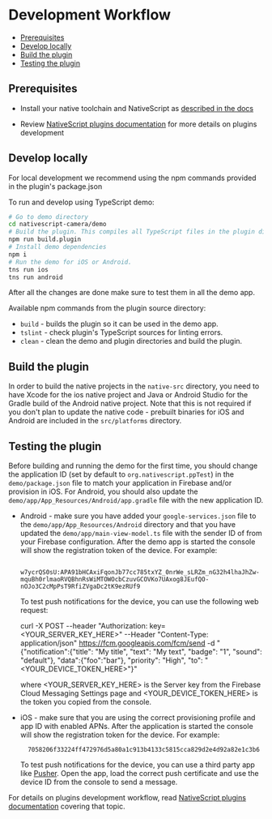 # Development Workflow

<!-- TOC depthFrom:2 -->

- [Prerequisites](#prerequisites)
- [Develop locally](#develop-locally)
- [Build the plugin](#build-the-plugin)
- [Testing the plugin](#testing-the-plugin)

<!-- /TOC -->

## Prerequisites

- Install your native toolchain and NativeScript as [described in the docs](https://docs.nativescript.org/start/quick-setup)

- Review [NativeScript plugins documentation](https://docs.nativescript.org/plugins/plugins) for more details on plugins development

## Develop locally

For local development we recommend using the npm commands provided in the plugin's package.json

To run and develop using TypeScript demo:

```bash
# Go to demo directory
cd nativescript-camera/demo
# Build the plugin. This compiles all TypeScript files in the plugin directory, which is referenced in the demo's package.json
npm run build.plugin
# Install demo dependencies
npm i
# Run the demo for iOS or Android.
tns run ios
tns run android
```

After all the changes are done make sure to test them in all the demo app.

Available npm commands from the plugin source directory:

- `build` - builds the plugin so it can be used in the demo app.
- `tslint` - check plugin's TypeScript sources for linting errors.
- `clean` - clean the demo and plugin directories and build the plugin.

## Build the plugin

In order to build the native projects in the `native-src` directory, you need to have Xcode for the ios native project and Java or Android Studio for the Gradle build of the Android native project. Note that this is not required if you don't plan to update the native code - prebuilt binaries for iOS and Android are included in the `src/platforms` directory.

## Testing the plugin

Before building and running the demo for the first time, you should change the application ID (set by default to `org.nativescript.ppTest`) in the `demo/package.json` file to match your application in Firebase and/or provision in iOS. For Android, you should also update the `demo/app/App_Resources/Android/app.gradle` file with the new application ID.

- Android - make sure you have added your `google-services.json` file to the `demo/app/App_Resources/Android` directory and that you have updated the `demo/app/main-view-model.ts` file with the sender ID of from your Firebase configuration. After the demo app is started the console will show the registration token of the device. For example:

        w7ycrQS0sU:APA91bHCAxiFqonJb77cc785txYZ_0nrWe_sLRZm_nG32h4lhaJhZw-mquBh0rlmaoRVQBhnRsWiMTOWOcbCzuvGCOVKo7UAxog8JEufQO-nOJo3C2cMpPsT9RfiZVgaDc2tK9ezRUf9

    To test push notifications for the device, you can use the following web request:

    curl -X POST --header "Authorization: key=<YOUR_SERVER_KEY_HERE>" --Header "Content-Type: application/json" https://fcm.googleapis.com/fcm/send -d "{\"notification\":{\"title\": \"My title\", \"text\": \"My text\", \"badge\": \"1\", \"sound\": \"default\"}, \"data\":{\"foo\":\"bar\"}, \"priority\": \"High\", \"to\": \"<YOUR_DEVICE_TOKEN_HERE>\"}"

    where <YOUR_SERVER_KEY_HERE> is the Server key from the Firebase Cloud Messaging Settings page and <YOUR_DEVICE_TOKEN_HERE> is the token you copied from the console.

- iOS - make sure that you are using the correct provisioning profile and app ID with enabled APNs. After the application is started the console will show the registration token for the device. For example:

        7058206f33224ff472976d5a80a1c913b4133c5815cca829d2e4d92a82e1c3b6

    To test push notifications for the device, you can use a third party app like [Pusher](https://github.com/noodlewerk/NWPusher). Open the app, load the correct push certificate and use the device ID from the console to send a message.

For details on plugins development workflow, read [NativeScript plugins documentation](https://docs.nativescript.org/plugins/building-plugins#step-2-set-up-a-development-workflow) covering that topic.